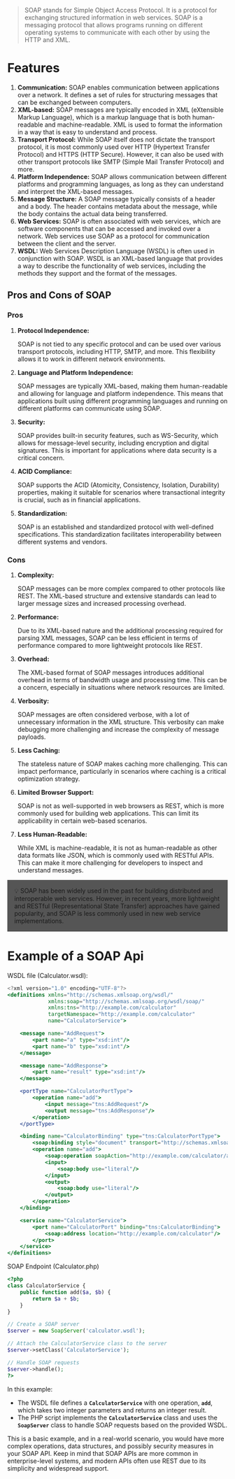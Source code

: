 > SOAP stands for Simple Object Access Protocol. It is a protocol for exchanging structured information in web services. SOAP is a messaging protocol that allows programs running on different operating systems to communicate with each other by using the HTTP and XML.
> 

# Features

1. **Communication:** SOAP enables communication between applications over a network. It defines a set of rules for structuring messages that can be exchanged between computers.
2. **XML-based:** SOAP messages are typically encoded in XML (eXtensible Markup Language), which is a markup language that is both human-readable and machine-readable. XML is used to format the information in a way that is easy to understand and process.
3. **Transport Protocol:** While SOAP itself does not dictate the transport protocol, it is most commonly used over HTTP (Hypertext Transfer Protocol) and HTTPS (HTTP Secure). However, it can also be used with other transport protocols like SMTP (Simple Mail Transfer Protocol) and more.
4. **Platform Independence:** SOAP allows communication between different platforms and programming languages, as long as they can understand and interpret the XML-based messages.
5. **Message Structure:** A SOAP message typically consists of a header and a body. The header contains metadata about the message, while the body contains the actual data being transferred.
6. **Web Services:** SOAP is often associated with web services, which are software components that can be accessed and invoked over a network. Web services use SOAP as a protocol for communication between the client and the server.
7. **WSDL:** Web Services Description Language (WSDL) is often used in conjunction with SOAP. WSDL is an XML-based language that provides a way to describe the functionality of web services, including the methods they support and the format of the messages.

## Pros and Cons of SOAP

### Pros

1. **Protocol Independence:**
    
    SOAP is not tied to any specific protocol and can be used over various transport protocols, including HTTP, SMTP, and more. This flexibility allows it to work in different network environments.
    
2. **Language and Platform Independence:**
    
    SOAP messages are typically XML-based, making them human-readable and allowing for language and platform independence. This means that applications built using different programming languages and running on different platforms can communicate using SOAP.
    
3. **Security:**
    
    SOAP provides built-in security features, such as WS-Security, which allows for message-level security, including encryption and digital signatures. This is important for applications where data security is a critical concern.
    
4. **ACID Compliance:**
    
    SOAP supports the ACID (Atomicity, Consistency, Isolation, Durability) properties, making it suitable for scenarios where transactional integrity is crucial, such as in financial applications.
    
5. **Standardization:**
    
    SOAP is an established and standardized protocol with well-defined specifications. This standardization facilitates interoperability between different systems and vendors.
    

### Cons

1. **Complexity:**
    
    SOAP messages can be more complex compared to other protocols like REST. The XML-based structure and extensive standards can lead to larger message sizes and increased processing overhead.
    
2. **Performance:**
    
    Due to its XML-based nature and the additional processing required for parsing XML messages, SOAP can be less efficient in terms of performance compared to more lightweight protocols like REST.
    
3. **Overhead:**
    
    The XML-based format of SOAP messages introduces additional overhead in terms of bandwidth usage and processing time. This can be a concern, especially in situations where network resources are limited.
    
4. **Verbosity:**
    
    SOAP messages are often considered verbose, with a lot of unnecessary information in the XML structure. This verbosity can make debugging more challenging and increase the complexity of message payloads.
    
5. **Less Caching:**
    
    The stateless nature of SOAP makes caching more challenging. This can impact performance, particularly in scenarios where caching is a critical optimization strategy.
    
6. **Limited Browser Support:**
    
    SOAP is not as well-supported in web browsers as REST, which is more commonly used for building web applications. This can limit its applicability in certain web-based scenarios.
    
7. **Less Human-Readable:**
    
    While XML is machine-readable, it is not as human-readable as other data formats like JSON, which is commonly used with RESTful APIs. This can make it more challenging for developers to inspect and understand messages.
    

<aside style="padding: 16px; background-color: #555">
💡 SOAP has been widely used in the past for building distributed and interoperable web services. However, in recent years, more lightweight and RESTful (Representational State Transfer) approaches have gained popularity, and SOAP is less commonly used in new web service implementations.
</aside>

# Example of a SOAP Api

WSDL file (Calculator.wsdl):

```jsx
<?xml version="1.0" encoding="UTF-8"?>
<definitions xmlns="http://schemas.xmlsoap.org/wsdl/"
             xmlns:soap="http://schemas.xmlsoap.org/wsdl/soap/"
             xmlns:tns="http://example.com/calculator"
             targetNamespace="http://example.com/calculator"
             name="CalculatorService">

    <message name="AddRequest">
        <part name="a" type="xsd:int"/>
        <part name="b" type="xsd:int"/>
    </message>

    <message name="AddResponse">
        <part name="result" type="xsd:int"/>
    </message>

    <portType name="CalculatorPortType">
        <operation name="add">
            <input message="tns:AddRequest"/>
            <output message="tns:AddResponse"/>
        </operation>
    </portType>

    <binding name="CalculatorBinding" type="tns:CalculatorPortType">
        <soap:binding style="document" transport="http://schemas.xmlsoap.org/soap/http"/>
        <operation name="add">
            <soap:operation soapAction="http://example.com/calculator/add"/>
            <input>
                <soap:body use="literal"/>
            </input>
            <output>
                <soap:body use="literal"/>
            </output>
        </operation>
    </binding>

    <service name="CalculatorService">
        <port name="CalculatorPort" binding="tns:CalculatorBinding">
            <soap:address location="http://example.com/calculator"/>
        </port>
    </service>
</definitions>
```

SOAP Endpoint (Calculator.php)

```php
<?php
class CalculatorService {
    public function add($a, $b) {
        return $a + $b;
    }
}

// Create a SOAP server
$server = new SoapServer('calculator.wsdl');

// Attach the CalculatorService class to the server
$server->setClass('CalculatorService');

// Handle SOAP requests
$server->handle();
?>
```

In this example:

- The WSDL file defines a **`CalculatorService`** with one operation, **`add`**, which takes two integer parameters and returns an integer result.
- The PHP script implements the **`CalculatorService`** class and uses the **`SoapServer`** class to handle SOAP requests based on the provided WSDL.

This is a basic example, and in a real-world scenario, you would have more complex operations, data structures, and possibly security measures in your SOAP API. Keep in mind that SOAP APIs are more common in enterprise-level systems, and modern APIs often use REST due to its simplicity and widespread support.